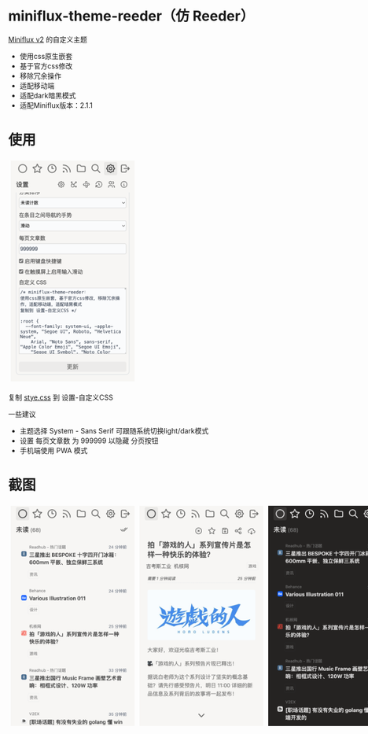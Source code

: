 
# miniflux-theme-reeder（仿 Reeder）

[Miniflux v2](https://github.com/miniflux/v2) 的自定义主题

- 使用css原生嵌套
- 基于官方css修改
- 移除冗余操作
- 适配移动端
- 适配dark暗黑模式
- 适配Miniflux版本：2.1.1

# 使用

<img src="./screenshots/setting.png" style="flex:1; margin: 5px;width:50%">

复制 [stye.css](https://github.com/rootknight/Miniflux-Theme-Reeder/blob/main/style.css) 到 设置-自定义CSS

一些建议
- 主题选择 System - Sans Serif 可跟随系统切换light/dark模式
- 设置 每页文章数 为 999999 以隐藏 分页按钮
- 手机端使用 PWA 模式

# 截图

<div style="display:flex;">
    <img src="./screenshots/unread.png" style="flex:1; margin: 5px;width:50%;height:auto">
    <img src="./screenshots/article.png" style="flex:1; margin: 5px;width:50%;height:auto">
    <img src="./screenshots/unread-dark.png" style="flex:1; margin: 5px;width:50%;height:auto">
    <img src="./screenshots/article-dark.png" style="flex:1; margin: 5px;width:50%;height:auto">
</div>

